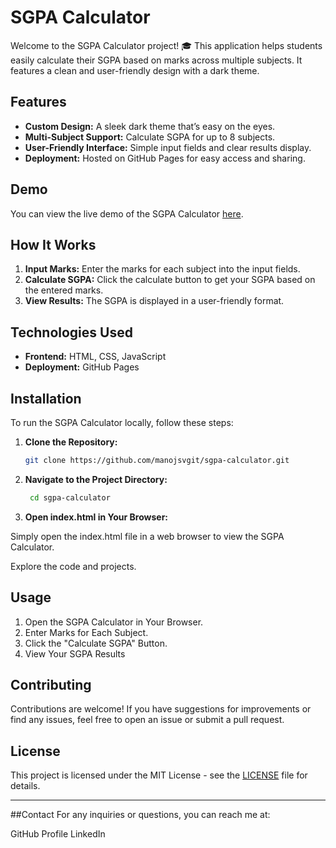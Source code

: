 # SGPA Calculator

Welcome to the SGPA Calculator project! 🎓 This application helps students easily calculate their SGPA based on marks across multiple subjects. It features a clean and user-friendly design with a dark theme.

## Features

- **Custom Design:** A sleek dark theme that’s easy on the eyes.
- **Multi-Subject Support:** Calculate SGPA for up to 8 subjects.
- **User-Friendly Interface:** Simple input fields and clear results display.
- **Deployment:** Hosted on GitHub Pages for easy access and sharing.

## Demo

You can view the live demo of the SGPA Calculator [here](https://manojsvgit.github.io/SGPA_Calculator/).

## How It Works

1. **Input Marks:** Enter the marks for each subject into the input fields.
2. **Calculate SGPA:** Click the calculate button to get your SGPA based on the entered marks.
3. **View Results:** The SGPA is displayed in a user-friendly format.

## Technologies Used

- **Frontend:** HTML, CSS, JavaScript
- **Deployment:** GitHub Pages

## Installation

To run the SGPA Calculator locally, follow these steps:

1. **Clone the Repository:**

   ```bash
   git clone https://github.com/manojsvgit/sgpa-calculator.git
   
2. **Navigate to the Project Directory:**

   ```bash
    cd sgpa-calculator
3. **Open index.html in Your Browser:**

Simply open the index.html file in a web browser to view the SGPA Calculator.

Explore the code and projects.
## Usage
1. Open the SGPA Calculator in Your Browser.
2. Enter Marks for Each Subject.
3. Click the "Calculate SGPA" Button.
4. View Your SGPA Results

## Contributing

Contributions are welcome! If you have suggestions for improvements or find any issues, feel free to open an issue or submit a pull request.

## License

This project is licensed under the MIT License - see the [LICENSE](LICENSE) file for details.

---

##Contact
For any inquiries or questions, you can reach me at:

GitHub Profile
LinkedIn


